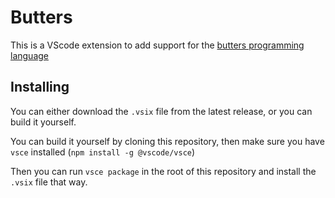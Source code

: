 # Butters

This is a VScode extension to add support for the [butters programming language](https://github.com/riley0122/butters)

## Installing

You can either download the `.vsix` file from the latest release, or you can build it yourself. 

You can build it yourself by cloning this repository, then make sure you have `vsce` installed (`npm install -g @vscode/vsce`)

Then you can run `vsce package` in the root of this repository and install the `.vsix` file that way.
